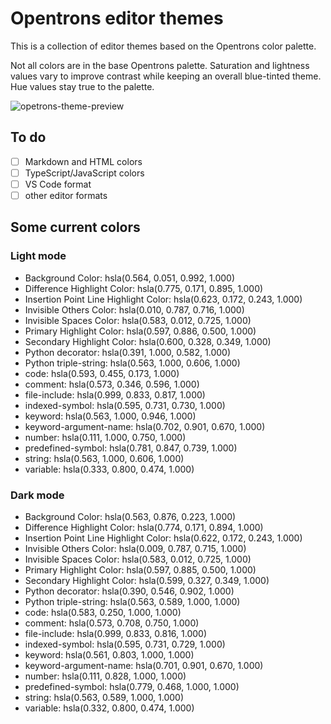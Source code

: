 # Opentrons editor themes

This is a collection of editor themes based on the Opentrons color palette.

Not all colors are in the base Opentrons palette. Saturation and lightness values vary to improve contrast while keeping an overall blue-tinted theme. Hue values stay true to the palette.

![opetrons-theme-preview](https://github.com/ecormany/opentrons-themes/assets/1958332/4dd33815-6c63-4919-8605-f0cf1a19d34e)

## To do

- [ ] Markdown and HTML colors
- [ ] TypeScript/JavaScript colors
- [ ] VS Code format
- [ ] other editor formats

## Some current colors

### Light mode

- Background Color: hsla(0.564, 0.051, 0.992, 1.000)
- Difference Highlight Color: hsla(0.775, 0.171, 0.895, 1.000)
- Insertion Point Line Highlight Color: hsla(0.623, 0.172, 0.243, 1.000)
- Invisible Others Color: hsla(0.010, 0.787, 0.716, 1.000)
- Invisible Spaces Color: hsla(0.583, 0.012, 0.725, 1.000)
- Primary Highlight Color: hsla(0.597, 0.886, 0.500, 1.000)
- Secondary Highlight Color: hsla(0.600, 0.328, 0.349, 1.000)
- Python decorator: hsla(0.391, 1.000, 0.582, 1.000)
- Python triple-string: hsla(0.563, 1.000, 0.606, 1.000)
- code: hsla(0.593, 0.455, 0.173, 1.000)
- comment: hsla(0.573, 0.346, 0.596, 1.000)
- file-include: hsla(0.999, 0.833, 0.817, 1.000)
- indexed-symbol: hsla(0.595, 0.731, 0.730, 1.000)
- keyword: hsla(0.563, 1.000, 0.946, 1.000)
- keyword-argument-name: hsla(0.702, 0.901, 0.670, 1.000)
- number: hsla(0.111, 1.000, 0.750, 1.000)
- predefined-symbol: hsla(0.781, 0.847, 0.739, 1.000)
- string: hsla(0.563, 1.000, 0.606, 1.000)
- variable: hsla(0.333, 0.800, 0.474, 1.000)

### Dark mode

- Background Color: hsla(0.563, 0.876, 0.223, 1.000)
- Difference Highlight Color: hsla(0.774, 0.171, 0.894, 1.000)
- Insertion Point Line Highlight Color: hsla(0.622, 0.172, 0.243, 1.000)
- Invisible Others Color: hsla(0.009, 0.787, 0.715, 1.000)
- Invisible Spaces Color: hsla(0.583, 0.012, 0.725, 1.000)
- Primary Highlight Color: hsla(0.597, 0.885, 0.500, 1.000)
- Secondary Highlight Color: hsla(0.599, 0.327, 0.349, 1.000)
- Python decorator: hsla(0.390, 0.546, 0.902, 1.000)
- Python triple-string: hsla(0.563, 0.589, 1.000, 1.000)
- code: hsla(0.583, 0.250, 1.000, 1.000)
- comment: hsla(0.573, 0.708, 0.750, 1.000)
- file-include: hsla(0.999, 0.833, 0.816, 1.000)
- indexed-symbol: hsla(0.595, 0.731, 0.729, 1.000)
- keyword: hsla(0.561, 0.803, 1.000, 1.000)
- keyword-argument-name: hsla(0.701, 0.901, 0.670, 1.000)
- number: hsla(0.111, 0.828, 1.000, 1.000)
- predefined-symbol: hsla(0.779, 0.468, 1.000, 1.000)
- string: hsla(0.563, 0.589, 1.000, 1.000)
- variable: hsla(0.332, 0.800, 0.474, 1.000)

